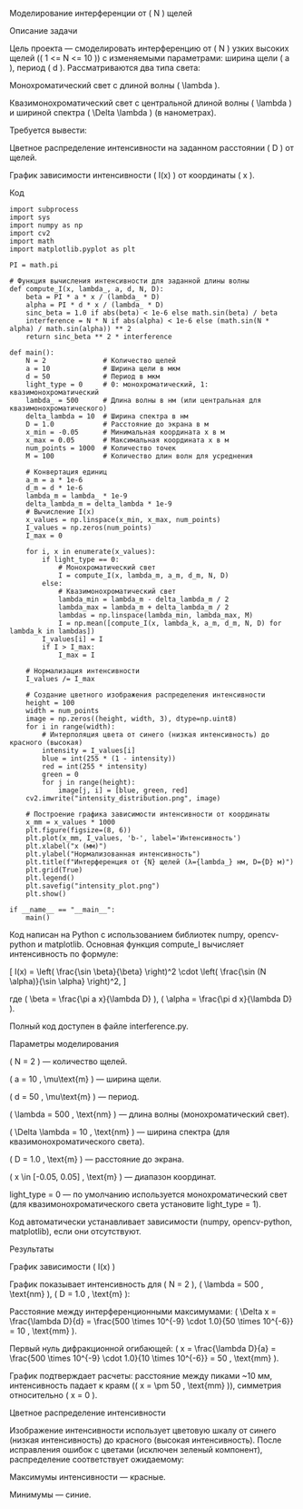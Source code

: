 Моделирование интерференции от ( N ) щелей

Описание задачи

Цель проекта — смоделировать интерференцию от ( N ) узких высоких щелей (( 1 <= N <= 10 )) с изменяемыми параметрами: ширина щели ( a ), период ( d ). Рассматриваются два типа света:





Монохроматический свет с длиной волны ( \lambda ).



Квазимонохроматический свет с центральной длиной волны ( \lambda ) и шириной спектра ( \Delta \lambda ) (в нанометрах).

Требуется вывести:





Цветное распределение интенсивности на заданном расстоянии ( D ) от щелей.



График зависимости интенсивности ( I(x) ) от координаты ( x ).

Код

```
import subprocess
import sys
import numpy as np
import cv2
import math
import matplotlib.pyplot as plt

PI = math.pi

# Функция вычисления интенсивности для заданной длины волны
def compute_I(x, lambda_, a, d, N, D):
    beta = PI * a * x / (lambda_ * D)
    alpha = PI * d * x / (lambda_ * D)
    sinc_beta = 1.0 if abs(beta) < 1e-6 else math.sin(beta) / beta
    interference = N * N if abs(alpha) < 1e-6 else (math.sin(N * alpha) / math.sin(alpha)) ** 2
    return sinc_beta ** 2 * interference

def main():
    N = 2              # Количество щелей
    a = 10             # Ширина щели в мкм
    d = 50             # Период в мкм
    light_type = 0     # 0: монохроматический, 1: квазимонохроматический
    lambda_ = 500      # Длина волны в нм (или центральная для квазимонохроматического)
    delta_lambda = 10  # Ширина спектра в нм
    D = 1.0            # Расстояние до экрана в м
    x_min = -0.05      # Минимальная координата x в м
    x_max = 0.05       # Максимальная координата x в м
    num_points = 1000  # Количество точек
    M = 100            # Количество длин волн для усреднения
    
    # Конвертация единиц
    a_m = a * 1e-6           
    d_m = d * 1e-6           
    lambda_m = lambda_ * 1e-9
    delta_lambda_m = delta_lambda * 1e-9 
    # Вычисление I(x)
    x_values = np.linspace(x_min, x_max, num_points)
    I_values = np.zeros(num_points)
    I_max = 0

    for i, x in enumerate(x_values):
        if light_type == 0:
            # Монохроматический свет
            I = compute_I(x, lambda_m, a_m, d_m, N, D)
        else:
            # Квазимонохроматический свет
            lambda_min = lambda_m - delta_lambda_m / 2
            lambda_max = lambda_m + delta_lambda_m / 2
            lambdas = np.linspace(lambda_min, lambda_max, M)
            I = np.mean([compute_I(x, lambda_k, a_m, d_m, N, D) for lambda_k in lambdas])
        I_values[i] = I
        if I > I_max:
            I_max = I

    # Нормализация интенсивности
    I_values /= I_max

    # Создание цветного изображения распределения интенсивности
    height = 100
    width = num_points
    image = np.zeros((height, width, 3), dtype=np.uint8)
    for i in range(width):
        # Интерполяция цвета от синего (низкая интенсивность) до красного (высокая)
        intensity = I_values[i]
        blue = int(255 * (1 - intensity))
        red = int(255 * intensity)         
        green = 0                          
        for j in range(height):
            image[j, i] = [blue, green, red]
    cv2.imwrite("intensity_distribution.png", image)

    # Построение графика зависимости интенсивности от координаты
    x_mm = x_values * 1000
    plt.figure(figsize=(8, 6))
    plt.plot(x_mm, I_values, 'b-', label='Интенсивность')
    plt.xlabel("x (мм)")
    plt.ylabel("Нормализованная интенсивность")
    plt.title(f"Интерференция от {N} щелей (λ={lambda_} нм, D={D} м)")
    plt.grid(True)
    plt.legend()
    plt.savefig("intensity_plot.png")
    plt.show()

if __name__ == "__main__":
    main()

```

Код написан на Python с использованием библиотек numpy, opencv-python и matplotlib. Основная функция compute_I вычисляет интенсивность по формуле:

[ I(x) = \left( \frac{\sin \beta}{\beta} \right)^2 \cdot \left( \frac{\sin (N \alpha)}{\sin \alpha} \right)^2, ]

где ( \beta = \frac{\pi a x}{\lambda D} ), ( \alpha = \frac{\pi d x}{\lambda D} ).

Полный код доступен в файле interference.py.

Параметры моделирования





( N = 2 ) — количество щелей.



( a = 10 , \mu\text{m} ) — ширина щели.



( d = 50 , \mu\text{m} ) — период.



( \lambda = 500 , \text{nm} ) — длина волны (монохроматический свет).



( \Delta \lambda = 10 , \text{nm} ) — ширина спектра (для квазимонохроматического света).



( D = 1.0 , \text{m} ) — расстояние до экрана.



( x \in [-0.05, 0.05] , \text{m} ) — диапазон координат.



light_type = 0 — по умолчанию используется монохроматический свет (для квазимонохроматического света установите light_type = 1).

Код автоматически устанавливает зависимости (numpy, opencv-python, matplotlib), если они отсутствуют.

Результаты

График зависимости ( I(x) )

График показывает интенсивность для ( N = 2 ), ( \lambda = 500 , \text{nm} ), ( D = 1.0 , \text{m} ):





Расстояние между интерференционными максимумами: ( \Delta x = \frac{\lambda D}{d} = \frac{500 \times 10^{-9} \cdot 1.0}{50 \times 10^{-6}} = 10 , \text{mm} ).



Первый нуль дифракционной огибающей: ( x = \frac{\lambda D}{a} = \frac{500 \times 10^{-9} \cdot 1.0}{10 \times 10^{-6}} = 50 , \text{mm} ).

График подтверждает расчеты: расстояние между пиками ~10 мм, интенсивность падает к краям (( x = \pm 50 , \text{mm} )), симметрия относительно ( x = 0 ).

Цветное распределение интенсивности

Изображение интенсивности использует цветовую шкалу от синего (низкая интенсивность) до красного (высокая интенсивность). После исправления ошибок с цветами (исключен зеленый компонент), распределение соответствует ожидаемому:





Максимумы интенсивности — красные.



Минимумы — синие.

